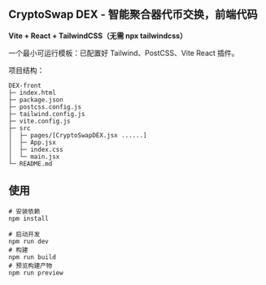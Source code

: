 ## CryptoSwap DEX - 智能聚合器代币交换，前端代码

**Vite + React + TailwindCSS（无需 npx tailwindcss）**

一个最小可运行模板：已配置好 Tailwind、PostCSS、Vite React 插件。

项目结构：
```
DEX-front
├─ index.html
├─ package.json
├─ postcss.config.js
├─ tailwind.config.js
├─ vite.config.js
├─ src
│  ├─ pages/[CryptoSwapDEX.jsx ......]
│  ├─ App.jsx
│  ├─ index.css
│  └─ main.jsx
└─ README.md
```

## 使用

```
# 安装依赖
npm install

# 启动开发
npm run dev
# 构建
npm run build
# 预览构建产物
npm run preview
```

